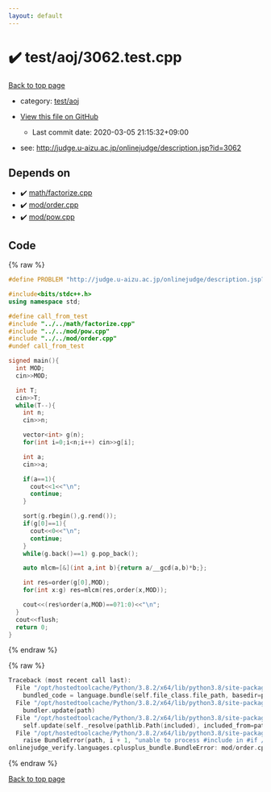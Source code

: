 ```yaml
---
layout: default
---
```


<!-- mathjax config similar to math.stackexchange -->
<script type="text/javascript" async
  src="https://cdnjs.cloudflare.com/ajax/libs/mathjax/2.7.5/MathJax.js?config=TeX-MML-AM_CHTML">
</script>
<script type="text/x-mathjax-config">
  MathJax.Hub.Config({
    TeX: { equationNumbers: { autoNumber: "AMS" }},
    tex2jax: {
      inlineMath: [ ['$','$'] ],
      processEscapes: true
    },
    "HTML-CSS": { matchFontHeight: false },
    displayAlign: "left",
    displayIndent: "2em"
  });
</script>

<script type="text/javascript" src="https://cdnjs.cloudflare.com/ajax/libs/jquery/3.4.1/jquery.min.js"></script>
<script src="https://cdn.jsdelivr.net/npm/jquery-balloon-js@1.1.2/jquery.balloon.min.js" integrity="sha256-ZEYs9VrgAeNuPvs15E39OsyOJaIkXEEt10fzxJ20+2I=" crossorigin="anonymous"></script>
<script type="text/javascript" src="../../../assets/js/copy-button.js"></script>
<link rel="stylesheet" href="../../../assets/css/copy-button.css" />


# :heavy_check_mark: test/aoj/3062.test.cpp

<a href="../../../index.html">Back to top page</a>

* category: <a href="../../../index.html#0d0c91c0cca30af9c1c9faef0cf04aa9">test/aoj</a>
* <a href="{{ site.github.repository_url }}/blob/master/test/aoj/3062.test.cpp">View this file on GitHub</a>
    - Last commit date: 2020-03-05 21:15:32+09:00


* see: <a href="http://judge.u-aizu.ac.jp/onlinejudge/description.jsp?id=3062">http://judge.u-aizu.ac.jp/onlinejudge/description.jsp?id=3062</a>


## Depends on

* :heavy_check_mark: <a href="../../../library/math/factorize.cpp.html">math/factorize.cpp</a>
* :heavy_check_mark: <a href="../../../library/mod/order.cpp.html">mod/order.cpp</a>
* :heavy_check_mark: <a href="../../../library/mod/pow.cpp.html">mod/pow.cpp</a>


## Code

<a id="unbundled"></a>
{% raw %}
```cpp
#define PROBLEM "http://judge.u-aizu.ac.jp/onlinejudge/description.jsp?id=3062"

#include<bits/stdc++.h>
using namespace std;

#define call_from_test
#include "../../math/factorize.cpp"
#include "../../mod/pow.cpp"
#include "../../mod/order.cpp"
#undef call_from_test

signed main(){
  int MOD;
  cin>>MOD;

  int T;
  cin>>T;
  while(T--){
    int n;
    cin>>n;

    vector<int> g(n);
    for(int i=0;i<n;i++) cin>>g[i];

    int a;
    cin>>a;

    if(a==1){
      cout<<1<<"\n";
      continue;
    }

    sort(g.rbegin(),g.rend());
    if(g[0]==1){
      cout<<0<<"\n";
      continue;
    }
    while(g.back()==1) g.pop_back();

    auto mlcm=[&](int a,int b){return a/__gcd(a,b)*b;};

    int res=order(g[0],MOD);
    for(int x:g) res=mlcm(res,order(x,MOD));

    cout<<(res%order(a,MOD)==0?1:0)<<"\n";
  }
  cout<<flush;
  return 0;
}

```
{% endraw %}

<a id="bundled"></a>
{% raw %}
```cpp
Traceback (most recent call last):
  File "/opt/hostedtoolcache/Python/3.8.2/x64/lib/python3.8/site-packages/onlinejudge_verify/docs.py", line 349, in write_contents
    bundled_code = language.bundle(self.file_class.file_path, basedir=pathlib.Path.cwd())
  File "/opt/hostedtoolcache/Python/3.8.2/x64/lib/python3.8/site-packages/onlinejudge_verify/languages/cplusplus.py", line 172, in bundle
    bundler.update(path)
  File "/opt/hostedtoolcache/Python/3.8.2/x64/lib/python3.8/site-packages/onlinejudge_verify/languages/cplusplus_bundle.py", line 282, in update
    self.update(self._resolve(pathlib.Path(included), included_from=path))
  File "/opt/hostedtoolcache/Python/3.8.2/x64/lib/python3.8/site-packages/onlinejudge_verify/languages/cplusplus_bundle.py", line 281, in update
    raise BundleError(path, i + 1, "unable to process #include in #if / #ifdef / #ifndef other than include guards")
onlinejudge_verify.languages.cplusplus_bundle.BundleError: mod/order.cpp: line 6: unable to process #include in #if / #ifdef / #ifndef other than include guards

```
{% endraw %}

<a href="../../../index.html">Back to top page</a>

